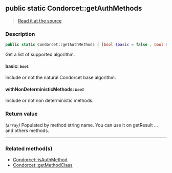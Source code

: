 ## public static Condorcet::getAuthMethods

> [Read it at the source](https://github.com/julien-boudry/Condorcet/blob/master/src/Condorcet.php#L108)

### Description    

```php
public static Condorcet::getAuthMethods ( [bool $basic = false , bool $withNonDeterministicMethods = true] ): array
```

Get a list of supported algorithm.
    

#### **basic:** *`bool`*   
Include or not the natural Condorcet base algorithm.    


#### **withNonDeterministicMethods:** *`bool`*   
Include or not non deterministic methods.    


### Return value   

*(`array`)* Populated by method string name. You can use it on getResult ... and others methods.


---------------------------------------

### Related method(s)      

* [Condorcet::isAuthMethod](/Docs/ApiReferences/Condorcet%20Class/Condorcet--isAuthMethod.md)    
* [Condorcet::getMethodClass](/Docs/ApiReferences/Condorcet%20Class/Condorcet--getMethodClass.md)    
